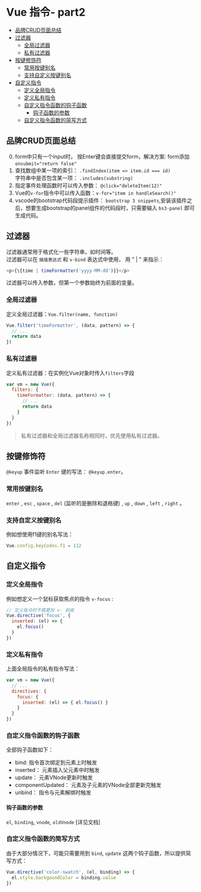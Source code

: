 # Vue 指令- part2

- [品牌CRUD页面总结](#品牌crud页面总结)
- [过滤器](#过滤器)
  - [全局过滤器](#全局过滤器)
  - [私有过滤器](#私有过滤器)
- [按键修饰符](#按键修饰符)
  - [常用按键别名](#常用按键别名)
  - [支持自定义按键别名](#支持自定义按键别名)
- [自定义指令](#自定义指令)
  - [定义全局指令](#定义全局指令)
  - [定义私有指令](#定义私有指令)
  - [自定义指令函数的钩子函数](#自定义指令函数的钩子函数)
    - [钩子函数的参数](#钩子函数的参数)
  - [自定义指令函数的简写方式](#自定义指令函数的简写方式)

## 品牌CRUD页面总结
0. form中只有一个input时， 按Enter键会直接提交form，解决方案: form添加`onsubmit="return false"`
1. 查找数组中某一项的索引： `.findIndex(item => item.id === id)`  
   字符串中是否包含某一项： `.includes(substring)`
2. 指定事件处理函数时可以传入参数： `@click="deleteItem(12)"`
3. Vue的`v-for`指令中可以传入函数：`v-for="item in handleSearch()"`
4. vscode的bootstrap代码段提示插件： `bootstrap 3 snippets`,安装该插件之后，想要生成bootstrap的panel组件的代码段时，只需要输入 `bs3-panel` 即可生成代码。

## 过滤器
过滤器通常用于格式化一些字符串，如时间等。  
过滤器可以在 `插值表达式` 和 `v-bind` 表达式中使用， 用 " | " 来指示：  
```js
<p>{\{time | timeFormatter('yyyy-MM-dd')}}</p>
```  
过滤器可以传入参数，但第一个参数始终为前面的变量。

### 全局过滤器
定义全局过滤器：`Vue.filter(name, function) ` 
```js
Vue.filter('timeFormatter', (data, pattern) => {
  // ...
  return data
})
```

### 私有过滤器
定义私有过滤器：在实例化Vue对象时传入`filters`字段  
```js
var vm = new Vue({
  filters: {
    timeFormatter: (data, pattern) => {
      // ...
      return data
    }
  }
})
```
> 私有过滤器和全局过滤器名称相同时，优先使用私有过滤器。

## 按键修饰符
`@keyup` 事件监听 `Enter` 键的写法： `@keyup.enter`。
### 常用按键别名
`enter` , `esc` , `space` , `del` (监听的是删除和退格键) , `up` , `down` , `left` , `right` 。
### 支持自定义按键别名
例如想使用f1键的别名写法：
```js
Vue.config.keyCodes.f1 = 112
```

## 自定义指令
### 定义全局指令
例如想定义一个鼠标获取焦点的指令 `v-focus` :  
```js
// 定义指令时不需要加 v- 前缀
Vue.directive('focus', {
  inserted: (el) => {
    el.focus()
  }
})
```

### 定义私有指令
上面全局指令的私有指令写法：  
```js
var vm = new Vue({
  // ...
  directives: {
    focus: {
      inserted: (el) => { el.focus() }
    }
  }
})
```

### 自定义指令函数的钩子函数
全部钩子函数如下：
- bind: 指令首次绑定到元素上时触发
- inserted： 元素插入父元素中时触发
- update： 元素VNode更新时触发
- componentUpdated： 元素及子元素的VNode全部更新完触发
- unbind： 指令与元素解绑时触发

#### 钩子函数的参数
`el`, `binding`, `vnode`, `oldVnode` [详见文档]

### 自定义指令函数的简写方式
由于大部分情况下，可能只需要用到 `bind`, `update` 这两个钩子函数，所以提供简写方式：  
```js
Vue.directive('color-swatch', (el, binding) => {
  el.style.backgoundColor = binding.value
})
```

